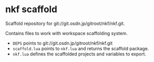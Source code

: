 # nkf scaffold

Scaffold repository for git://git.osdn.jp/gitroot/nkf/nkf.git.

Contains files to work with workspace scaffolding system.

- `DEPS` points to git://git.osdn.jp/gitroot/nkf/nkf.git
- `scaffold.lua` points to `nkf.lua` and returns the scaffold package.
- `nkf.lua` defines the scaffolded projects and variables to export.
